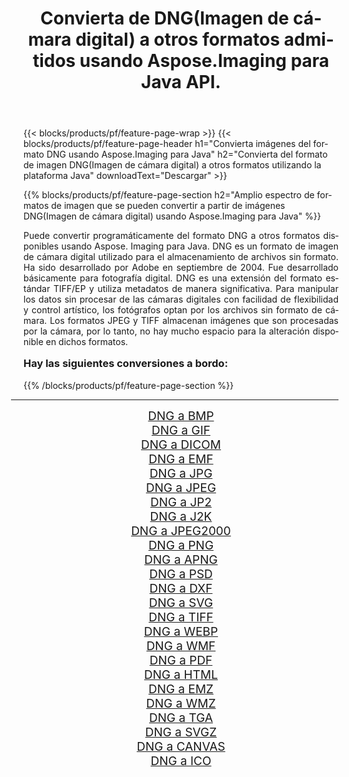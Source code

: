 ﻿---
title: Convierta de DNG(Imagen de cámara digital) a otros formatos admitidos usando Aspose.Imaging para Java API. 
weight: 3920
url: /es/java/conversion/from/dng/ 
lang: es
langdirlevel: 2
locales: zh-hans,ja,it,ru,de,es,fr,nl,id,lt,pl,pt,vi,tr,ko,zh-hant,ar,hi,th,sv,cs,uk,he
description: Aspose.Imaging puede convertir fácilmente de DNG(Imagen de cámara digital) a otros formatos usando la plataforma Java
---

{{< blocks/products/pf/feature-page-wrap >}}
{{< blocks/products/pf/feature-page-header h1="Convierta imágenes del formato DNG usando Aspose.Imaging para Java" h2="Convierta del formato de imagen DNG(Imagen de cámara digital) a otros formatos utilizando la plataforma Java" downloadText="Descargar" >}}


{{% blocks/products/pf/feature-page-section  h2="Amplio espectro de formatos de imagen que se pueden convertir a partir de imágenes DNG(Imagen de cámara digital) usando Aspose.Imaging para Java" %}}
<p align=justify>Puede convertir programáticamente del formato DNG a otros formatos disponibles usando
Aspose. Imaging para Java. DNG es un formato de imagen de cámara digital utilizado para el almacenamiento de archivos sin formato. Ha sido desarrollado por Adobe en septiembre de 2004. Fue desarrollado básicamente para fotografía digital. DNG es una extensión del formato estándar TIFF/EP y utiliza metadatos de manera significativa. Para manipular los datos sin procesar de las cámaras digitales con facilidad de flexibilidad y control artístico, los fotógrafos optan por los archivos sin formato de cámara. Los formatos JPEG y TIFF almacenan imágenes que son procesadas por la cámara, por lo tanto, no hay mucho espacio para la alteración disponible en dichos formatos.</p>
<h3 style="margin-top:16px;">
Hay las siguientes conversiones a bordo:
</h3>
{{% /blocks/products/pf/feature-page-section %}}
<div class="container-fluid productfamilypage bg-gray">
    <div class="convertypes bg-gray agp-content section">
        <div class="container">
		<hr style="margin-left:-20px;"/>
		<div class="row other-converters" style="gap: 10px;font-size: 19px;text-align:center;">
		    <div class='col-md-3 other-converter remove-lp remove-rp'><a href="/imaging/es/java/conversion/dng-to-bmp/" style="padding:15px;">DNG a BMP</a></div><div class='col-md-3 other-converter remove-lp remove-rp'><a href="/imaging/es/java/conversion/dng-to-gif/" style="padding:15px;">DNG a GIF</a></div><div class='col-md-3 other-converter remove-lp remove-rp'><a href="/imaging/es/java/conversion/dng-to-dicom/" style="padding:15px;">DNG a DICOM</a></div><div class='col-md-3 other-converter remove-lp remove-rp'><a href="/imaging/es/java/conversion/dng-to-emf/" style="padding:15px;">DNG a EMF</a></div><div class='col-md-3 other-converter remove-lp remove-rp'><a href="/imaging/es/java/conversion/dng-to-jpg/" style="padding:15px;">DNG a JPG</a></div><div class='col-md-3 other-converter remove-lp remove-rp'><a href="/imaging/es/java/conversion/dng-to-jpeg/" style="padding:15px;">DNG a JPEG</a></div><div class='col-md-3 other-converter remove-lp remove-rp'><a href="/imaging/es/java/conversion/dng-to-jp2/" style="padding:15px;">DNG a JP2</a></div><div class='col-md-3 other-converter remove-lp remove-rp'><a href="/imaging/es/java/conversion/dng-to-j2k/" style="padding:15px;">DNG a J2K</a></div><div class='col-md-3 other-converter remove-lp remove-rp'><a href="/imaging/es/java/conversion/dng-to-jpeg2000/" style="padding:15px;">DNG a JPEG2000</a></div><div class='col-md-3 other-converter remove-lp remove-rp'><a href="/imaging/es/java/conversion/dng-to-png/" style="padding:15px;">DNG a PNG</a></div><div class='col-md-3 other-converter remove-lp remove-rp'><a href="/imaging/es/java/conversion/dng-to-apng/" style="padding:15px;">DNG a APNG</a></div><div class='col-md-3 other-converter remove-lp remove-rp'><a href="/imaging/es/java/conversion/dng-to-psd/" style="padding:15px;">DNG a PSD</a></div><div class='col-md-3 other-converter remove-lp remove-rp'><a href="/imaging/es/java/conversion/dng-to-dxf/" style="padding:15px;">DNG a DXF</a></div><div class='col-md-3 other-converter remove-lp remove-rp'><a href="/imaging/es/java/conversion/dng-to-svg/" style="padding:15px;">DNG a SVG</a></div><div class='col-md-3 other-converter remove-lp remove-rp'><a href="/imaging/es/java/conversion/dng-to-tiff/" style="padding:15px;">DNG a TIFF</a></div><div class='col-md-3 other-converter remove-lp remove-rp'><a href="/imaging/es/java/conversion/dng-to-webp/" style="padding:15px;">DNG a WEBP</a></div><div class='col-md-3 other-converter remove-lp remove-rp'><a href="/imaging/es/java/conversion/dng-to-wmf/" style="padding:15px;">DNG a WMF</a></div><div class='col-md-3 other-converter remove-lp remove-rp'><a href="/imaging/es/java/conversion/dng-to-pdf/" style="padding:15px;">DNG a PDF</a></div><div class='col-md-3 other-converter remove-lp remove-rp'><a href="/imaging/es/java/conversion/dng-to-html/" style="padding:15px;">DNG a HTML</a></div><div class='col-md-3 other-converter remove-lp remove-rp'><a href="/imaging/es/java/conversion/dng-to-emz/" style="padding:15px;">DNG a EMZ</a></div><div class='col-md-3 other-converter remove-lp remove-rp'><a href="/imaging/es/java/conversion/dng-to-wmz/" style="padding:15px;">DNG a WMZ</a></div><div class='col-md-3 other-converter remove-lp remove-rp'><a href="/imaging/es/java/conversion/dng-to-tga/" style="padding:15px;">DNG a TGA</a></div><div class='col-md-3 other-converter remove-lp remove-rp'><a href="/imaging/es/java/conversion/dng-to-svgz/" style="padding:15px;">DNG a SVGZ</a></div><div class='col-md-3 other-converter remove-lp remove-rp'><a href="/imaging/es/java/conversion/dng-to-canvas/" style="padding:15px;">DNG a CANVAS</a></div><div class='col-md-3 other-converter remove-lp remove-rp'><a href="/imaging/es/java/conversion/dng-to-ico/" style="padding:15px;">DNG a ICO</a></div>
                </div>
        </div>
    </div>
</div>
<br/>

